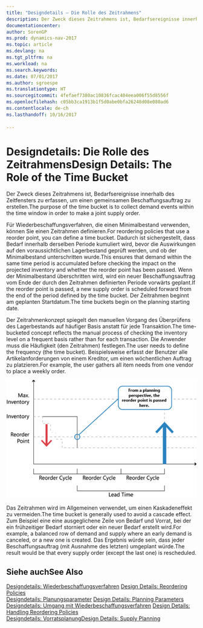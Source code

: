 ```yaml
---
title: "Designdetails – Die Rolle des Zeitrahmens"
description: Der Zweck dieses Zeitrahmens ist, Bedarfsereignisse innerhalb des Zeitfensters zu erfassen, um einen gemeinsamen Beschaffungsauftrag zu erstellen.
documentationcenter: 
author: SorenGP
ms.prod: dynamics-nav-2017
ms.topic: article
ms.devlang: na
ms.tgt_pltfrm: na
ms.workload: na
ms.search.keywords: 
ms.date: 07/01/2017
ms.author: sgroespe
ms.translationtype: HT
ms.sourcegitcommit: 4fefaef7380ac10836fcac404eea006f55d8556f
ms.openlocfilehash: c05bb3ca1913b1f5d0abe0bfa26248d08e080ad6
ms.contentlocale: de-ch
ms.lasthandoff: 10/16/2017

---
```

# <a name="design-details-the-role-of-the-time-bucket"></a><span data-ttu-id="13b75-103">Designdetails: Die Rolle des Zeitrahmens</span><span class="sxs-lookup"><span data-stu-id="13b75-103">Design Details: The Role of the Time Bucket</span></span>
<span data-ttu-id="13b75-104">Der Zweck dieses Zeitrahmens ist, Bedarfsereignisse innerhalb des Zeitfensters zu erfassen, um einen gemeinsamen Beschaffungsauftrag zu erstellen.</span><span class="sxs-lookup"><span data-stu-id="13b75-104">The purpose of the time bucket is to collect demand events within the time window in order to make a joint supply order.</span></span>  
  
 <span data-ttu-id="13b75-105">Für Wiederbeschaffungsverfahren, die einen Minimalbestand verwenden, können Sie einen Zeitrahmen definieren.</span><span class="sxs-lookup"><span data-stu-id="13b75-105">For reordering policies that use a reorder point, you can define a time bucket.</span></span> <span data-ttu-id="13b75-106">Dadurch ist sichergestellt, dass Bedarf innerhalb derselben Periode kumuliert wird, bevor die Auswirkungen auf den voraussichtlichen Lagerbestand geprüft werden, und ob der Minimalbestand unterschritten wurde.</span><span class="sxs-lookup"><span data-stu-id="13b75-106">This ensures that demand within the same time period is accumulated before checking the impact on the projected inventory and whether the reorder point has been passed.</span></span> <span data-ttu-id="13b75-107">Wenn der Minimalbestand überschritten wird, wird ein neuer Beschaffungsauftrag vom Ende der durch den Zeitrahmen definierten Periode vorwärts geplant.</span><span class="sxs-lookup"><span data-stu-id="13b75-107">If the reorder point is passed, a new supply order is scheduled forward from the end of the period defined by the time bucket.</span></span> <span data-ttu-id="13b75-108">Der Zeitrahmen beginnt am geplanten Startdatum.</span><span class="sxs-lookup"><span data-stu-id="13b75-108">The time buckets begin on the planning starting date.</span></span>  
  
 <span data-ttu-id="13b75-109">Der Zeitrahmenkonzept spiegelt den manuellen Vorgang des Überprüfens des Lagerbestands auf häufiger Basis anstatt für jede Transaktion.</span><span class="sxs-lookup"><span data-stu-id="13b75-109">The time-bucketed concept reflects the manual process of checking the inventory level on a frequent basis rather than for each transaction.</span></span> <span data-ttu-id="13b75-110">Die Anwender muss die Häufigkeit (den Zeitrahmen) festlegen.</span><span class="sxs-lookup"><span data-stu-id="13b75-110">The user needs to define the frequency (the time bucket).</span></span> <span data-ttu-id="13b75-111">Beispielsweise erfasst der Benutzer alle Artikelanforderungen von einem Kreditor, um einen wöchentlichen Auftrag zu platzieren.</span><span class="sxs-lookup"><span data-stu-id="13b75-111">For example, the user gathers all item needs from one vendor to place a weekly order.</span></span>  
  
 ![](media/nav_app_supply_planning_2_reorder_cycle.png "NAV_APP_supply_planning_2_reorder_cycle")  
  
 <span data-ttu-id="13b75-112">Das Zeitrahmen wird im Allgemeinen verwendet, um einen Kaskadeneffekt zu vermeiden.</span><span class="sxs-lookup"><span data-stu-id="13b75-112">The time bucket is generally used to avoid a cascade effect.</span></span> <span data-ttu-id="13b75-113">Zum Beispiel eine eine ausgeglichene Zeile von Bedarf und Vorrat, bei der ein frühzeitiger Bedarf storniert oder ein neuer Bedarf erstellt wird.</span><span class="sxs-lookup"><span data-stu-id="13b75-113">For example, a balanced row of demand and supply where an early demand is canceled, or a new one is created.</span></span> <span data-ttu-id="13b75-114">Das Ergebnis würde sein, dass jeder Beschaffungsauftrag (mit Ausnahme des letzten) umgeplant würde.</span><span class="sxs-lookup"><span data-stu-id="13b75-114">The result would be that every supply order (except the last one) is rescheduled.</span></span>  
  
## <a name="see-also"></a><span data-ttu-id="13b75-115">Siehe auch</span><span class="sxs-lookup"><span data-stu-id="13b75-115">See Also</span></span>  
 <span data-ttu-id="13b75-116">[Designdetails: Wiederbeschaffungsverfahren](design-details-reordering-policies.md) </span><span class="sxs-lookup"><span data-stu-id="13b75-116">[Design Details: Reordering Policies](design-details-reordering-policies.md) </span></span>  
 <span data-ttu-id="13b75-117">[Designdetails: Planungsparameter](design-details-planning-parameters.md) </span><span class="sxs-lookup"><span data-stu-id="13b75-117">[Design Details: Planning Parameters](design-details-planning-parameters.md) </span></span>  
 <span data-ttu-id="13b75-118">[Designdetails: Umgang mit Wiederbeschaffungsverfahren](design-details-handling-reordering-policies.md) </span><span class="sxs-lookup"><span data-stu-id="13b75-118">[Design Details: Handling Reordering Policies](design-details-handling-reordering-policies.md) </span></span>  
 [<span data-ttu-id="13b75-119">Designdetails: Vorratsplanung</span><span class="sxs-lookup"><span data-stu-id="13b75-119">Design Details: Supply Planning</span></span>](design-details-supply-planning.md)
